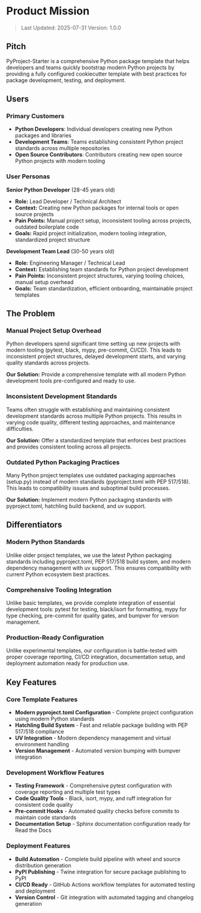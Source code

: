 # Product Mission

> Last Updated: 2025-07-31
> Version: 1.0.0

## Pitch

PyProject-Starter is a comprehensive Python package template that helps developers and teams quickly bootstrap modern Python projects by providing a fully configured cookiecutter template with best practices for package development, testing, and deployment.

## Users

### Primary Customers

- **Python Developers**: Individual developers creating new Python packages and libraries
- **Development Teams**: Teams establishing consistent Python project standards across multiple repositories
- **Open Source Contributors**: Contributors creating new open source Python projects with modern tooling

### User Personas

**Senior Python Developer** (28-45 years old)
- **Role:** Lead Developer / Technical Architect
- **Context:** Creating new Python packages for internal tools or open source projects
- **Pain Points:** Manual project setup, inconsistent tooling across projects, outdated boilerplate code
- **Goals:** Rapid project initialization, modern tooling integration, standardized project structure

**Development Team Lead** (30-50 years old)
- **Role:** Engineering Manager / Technical Lead
- **Context:** Establishing team standards for Python project development
- **Pain Points:** Inconsistent project structures, varying tooling choices, manual setup overhead
- **Goals:** Team standardization, efficient onboarding, maintainable project templates

## The Problem

### Manual Project Setup Overhead

Python developers spend significant time setting up new projects with modern tooling (pytest, black, mypy, pre-commit, CI/CD). This leads to inconsistent project structures, delayed development starts, and varying quality standards across projects.

**Our Solution:** Provide a comprehensive template with all modern Python development tools pre-configured and ready to use.

### Inconsistent Development Standards

Teams often struggle with establishing and maintaining consistent development standards across multiple Python projects. This results in varying code quality, different testing approaches, and maintenance difficulties.

**Our Solution:** Offer a standardized template that enforces best practices and provides consistent tooling across all projects.

### Outdated Python Packaging Practices

Many Python project templates use outdated packaging approaches (setup.py) instead of modern standards (pyproject.toml with PEP 517/518). This leads to compatibility issues and suboptimal build processes.

**Our Solution:** Implement modern Python packaging standards with pyproject.toml, hatchling build backend, and uv support.

## Differentiators

### Modern Python Standards

Unlike older project templates, we use the latest Python packaging standards including pyproject.toml, PEP 517/518 build system, and modern dependency management with uv support. This ensures compatibility with current Python ecosystem best practices.

### Comprehensive Tooling Integration

Unlike basic templates, we provide complete integration of essential development tools: pytest for testing, black/isort for formatting, mypy for type checking, pre-commit for quality gates, and bumpver for version management.

### Production-Ready Configuration

Unlike experimental templates, our configuration is battle-tested with proper coverage reporting, CI/CD integration, documentation setup, and deployment automation ready for production use.

## Key Features

### Core Template Features

- **Modern pyproject.toml Configuration** - Complete project configuration using modern Python standards
- **Hatchling Build System** - Fast and reliable package building with PEP 517/518 compliance
- **UV Integration** - Modern dependency management and virtual environment handling
- **Version Management** - Automated version bumping with bumpver integration

### Development Workflow Features

- **Testing Framework** - Comprehensive pytest configuration with coverage reporting and multiple test types
- **Code Quality Tools** - Black, isort, mypy, and ruff integration for consistent code quality
- **Pre-commit Hooks** - Automated quality checks before commits to maintain code standards
- **Documentation Setup** - Sphinx documentation configuration ready for Read the Docs

### Deployment Features

- **Build Automation** - Complete build pipeline with wheel and source distribution generation
- **PyPI Publishing** - Twine integration for secure package publishing to PyPI
- **CI/CD Ready** - GitHub Actions workflow templates for automated testing and deployment
- **Version Control** - Git integration with automated tagging and changelog generation